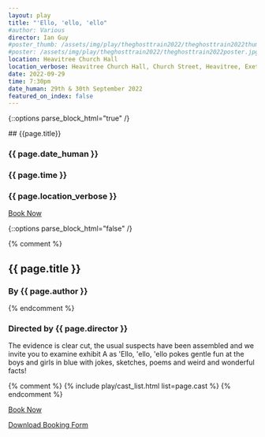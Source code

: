 ```yaml
---
layout: play
title: "'Ello, 'ello, 'ello"
#author: Various
director: Ian Guy
#poster_thumb: /assets/img/play/theghosttrain2022/theghosttrain2022thumb.jpg
#poster: /assets/img/play/theghosttrain2022/theghosttrain2022poster.jpg
location: Heavitree Church Hall
location_verbose: Heavitree Church Hall, Church Street, Heavitree, Exeter, EX2 5EH
date: 2022-09-29
time: 7:30pm
date_human: 29th & 30th September 2022
featured_on_index: false
---
```


{::options parse_block_html="true" /}

<div class="jumbotron">
## {{page.title}}
<h3> <i class="fas fa-calendar-alt"></i> {{ page.date_human }}</h3>
<h3> <i class="fas fa-clock"></i> {{ page.time }}</h3>
<h3> <i class="fas fa-map-marker-alt"></i> {{ page.location_verbose }}</h3>
<a class="btn btn-primary" href="{{ site.social_links.ticketsource }}" role="button">Book Now</a>
</div>

<!--div class="row text-center">
<div class="col-1">
</div>
<div class="col-10">
<img class="img-fluid" src="{{ "/assets/img/play/theghosttrain2022/theghosttrain2022poster.jpg" | relative_url }}" alt="The Ghost Train poster" />
</div>
<div class="col-1">
</div>
</div-->

{::options parse_block_html="false" /}

{% comment %}
## {{ page.title }}
### By {{ page.author }}
{% endcomment %}
### Directed by {{ page.director }}

The evidence is clear cut, the usual suspects have been assembled and we invite
you to examine exhibit A as 'Ello, 'ello, 'ello pokes gentle fun at the boys and
girls in blue with jokes, sketches, poems and weird and wonderful facts!

{% comment %}
{% include play/cast_list.html list=page.cast %}
{% endcomment %}

<p class="text-center"><a class="btn btn-primary" href="{{ site.social_links.ticketsource }}" role="button">Book Now</a></p>
<!--p class="text-center"><a href="{{ "/assets/img/play/theghosttrain2022/theghosttrain2022poster.pdf" | relative_url}}" role="button">Download Poster</a></p-->
<p class="text-center"><a href="{{ "/assets/img/play/elloelloello2022/elloelloello2022bookingform.pdf" | relative_url }}" role="button">Download Booking Form</a></p>
